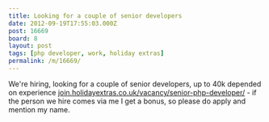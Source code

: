 ```yaml
---
title: Looking for a couple of senior developers
date: 2012-09-19T17:55:03.000Z
post: 16669
board: 8
layout: post
tags: [php developer, work, holiday extras]
permalink: /m/16669/
---
```

We're hiring, looking for a couple of senior developers, up to 40k depended on experience <a rel="nofollow noopener" href="http://join.holidayextras.co.uk/vacancy/senior-php-developer/">join.holidayextras.co.uk/vacancy/senior-php-developer/</a> - if the person we hire comes via me I get a bonus, so please do apply and mention my name.
